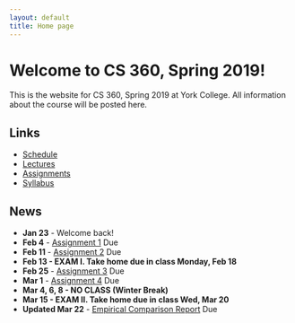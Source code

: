 ```yaml
---
layout: default
title: Home page
---
```


# Welcome to CS 360, Spring 2019!

This is the website for CS 360, Spring 2019 at York College.
All information about the course will be posted here.

## Links

* [Schedule](schedule/index.html)
* [Lectures](lectures/index.html)
* [Assignments](assign/index.html)
* [Syllabus](syllabus.html)

## News

* **Jan 23** - Welcome back!
* **Feb 4** - [Assignment 1](assign/assign01.html) Due
* **Feb 11** - [Assignment 2](assign/assign02.html) Due
* **Feb 13 - EXAM I. Take home due in class Monday, Feb 18**
* **Feb 25** - [Assignment 3](assign/assign03.html) Due
* **Mar 1** - [Assignment 4](assign/assign04.html) Due
* **Mar 4, 6, 8 - NO CLASS (Winter Break)**
* **Mar 15 - EXAM II. Take home due in class Wed, Mar 20**
* **Updated Mar 22** - [Empirical Comparison Report](assign/emp_comp.html) Due

<!--
* **Jan 29** - Assignment 1 Due
* **Feb 5** - Assignment 2 Due
* **UPDATE DUE TO WEATHER DELAY - Feb 9 - EXAM I. Take home due in class Wed, Feb 14** ~~Feb 7 - EXAM I. Take home due in class Mon, Feb 12~~
* **Feb 19** - Assignment 3 Due
* **Feb 23** - Assignment 4 Due
* **Feb 26, 28, Mar 2 - NO CLASS (Winter Break)**
* **Mar 9** - Empirical Comparison Report Due
* **Mar 9 - EXAM II. Take home due in class Wed, Mar 14**
* **Mar 21** - Assignment 5 Due
* **Mar 28** - Assignment 6 Due
* **Mar 30, Apr 2 - NO CLASS (Spring Break)**
* **Apr 4** - Assignment 7 Due
* **Apr 6 - EXAM III. Take home due in class Wed, Apr 11**
* **Apr 18** - Assignment 8 Due
* **Apr 25** - Assignment 9 Due
* **Apr 25 - EXAM IV. Take home due in class Wed, May 2**
* **May 7, 9 - Final Project Due.** Email a .pdf to dbabcock@ycp.edu by 5pm on 5/9 for the final report.
-->